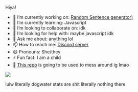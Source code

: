 Hiya!

- 🔭 I’m currently working on: [Random Sentence generator)](https://github.com/crytorr/random-sentence-generator)
- 🌱 I’m currently learning: Javascript
- 👯 I’m looking to collaborate on: idk
- 🤔 I’m looking for help with: maybe javascript idk
- 💬 Ask me about: anything lol
- 📫 How to reach me: [Discord server](https://discord.gg/)
- 😄 Pronouns: She/they
- ⚡ Fun fact: I am a child
- 🌸 [This repo](https://github.com/crytorr/crytorr) is going to be used to mess around ig lmao

<img src= "https://github-readme-stats.vercel.app/api?username=crytorr&&show_icons=true&title_color=ffffff&icon_color=bb2acf&text_color=daf7dc&bg_color=151515">

  lulw literally dogwater stats are shit literally nothing there
